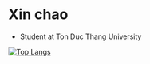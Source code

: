 # Xin chao

- Student at Ton Duc Thang University

[![Top Langs](https://github-readme-stats.vercel.app/api/top-langs/?username=baorlys&layout=compact&hide=html,css,less,scss,tsql)](https://github.com/anuraghazra/github-readme-stats)
